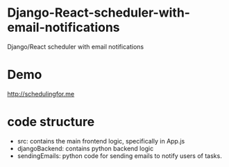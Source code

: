 
# Django-React-scheduler-with-email-notifications
Django/React scheduler with email notifications

# Demo
http://schedulingfor.me

# code structure
- src: contains the main frontend logic, specifically in App.js
- djangoBackend: contains python backend logic
- sendingEmails: python code for sending emails to notify users of tasks.


